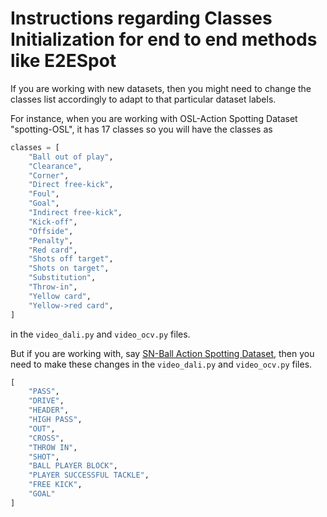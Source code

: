 # Instructions regarding Classes Initialization for end to end methods like E2ESpot

If you are working with new datasets, then you might need to change the classes list accordingly to adapt to that particular dataset labels.

For instance, when you are working with OSL-Action Spotting Dataset "spotting-OSL", it has 17 classes so you will have the classes as 
```python
classes = [
    "Ball out of play",
    "Clearance",
    "Corner",
    "Direct free-kick",
    "Foul",
    "Goal",
    "Indirect free-kick",
    "Kick-off",
    "Offside",
    "Penalty",
    "Red card",
    "Shots off target",
    "Shots on target",
    "Substitution",
    "Throw-in",
    "Yellow card",
    "Yellow->red card",
]
```
in the ```video_dali.py``` and ```video_ocv.py``` files.

But if you are working with, say [SN-Ball Action Spotting Dataset](https://huggingface.co/datasets/SoccerNet/SN-BAS-2025), then you need to make these changes in the ```video_dali.py``` and ```video_ocv.py``` files.

```python
[
    "PASS",
    "DRIVE",
    "HEADER",
    "HIGH PASS",
    "OUT",
    "CROSS",
    "THROW IN",
    "SHOT",
    "BALL PLAYER BLOCK",
    "PLAYER SUCCESSFUL TACKLE",
    "FREE KICK",
    "GOAL"
]
```